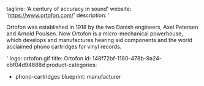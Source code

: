 tagline: 'A century of accuracy in sound'
website: 'https://www.ortofon.com/'
description: '<p>Ortofon was established in 1918 by the two Danish engineers, Axel Petersen and Arnold Poulsen. Now Ortofon is a micro-mechanical powerhouse, which develops and manufactures hearing aid components and the world acclaimed phono cartridges for vinyl records.</p>'
logo: ortofon.gif
title: Ortofon
id: 148f72bf-1180-478b-9a24-ebf04d94888d
product-categories:
  - phono-cartridges
blueprint: manufacturer
